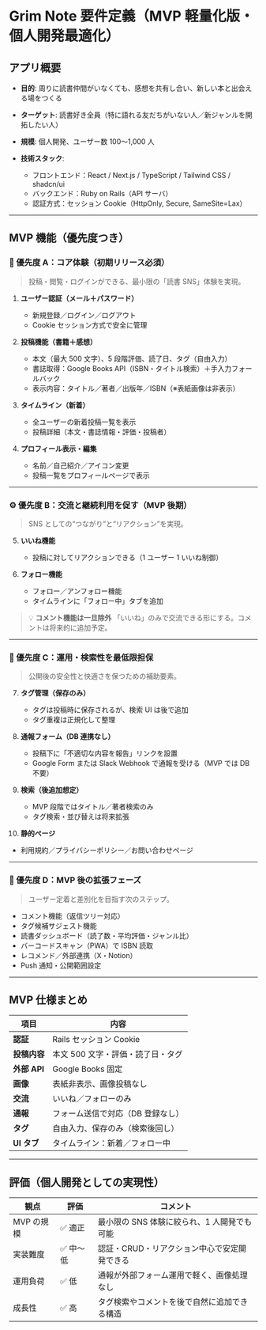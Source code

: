 # Grim Note 要件定義（MVP 軽量化版・個人開発最適化）

## アプリ概要

- **目的**: 周りに読書仲間がいなくても、感想を共有し合い、新しい本と出会える場をつくる
- **ターゲット**: 読書好き全員（特に語れる友だちがいない人／新ジャンルを開拓したい人）
- **規模**: 個人開発、ユーザー数 100〜1,000 人
- **技術スタック**:

  - フロントエンド：React / Next.js / TypeScript / Tailwind CSS / shadcn/ui
  - バックエンド：Ruby on Rails（API サーバ）
  - 認証方式：セッション Cookie（HttpOnly, Secure, SameSite=Lax）

---

## MVP 機能（優先度つき）

### 🎯 優先度 A：コア体験（初期リリース必須）

> 投稿・閲覧・ログインができる、最小限の「読書 SNS」体験を実現。

1. **ユーザー認証（メール＋パスワード）**

   - 新規登録／ログイン／ログアウト
   - Cookie セッション方式で安全に管理

2. **投稿機能（書籍＋感想）**

   - 本文（最大 500 文字）、5 段階評価、読了日、タグ（自由入力）
   - 書誌取得：Google Books API（ISBN・タイトル検索）＋手入力フォールバック
   - 表示内容：タイトル／著者／出版年／ISBN（※表紙画像は非表示）

3. **タイムライン（新着）**

   - 全ユーザーの新着投稿一覧を表示
   - 投稿詳細（本文・書誌情報・評価・投稿者）

4. **プロフィール表示・編集**

   - 名前／自己紹介／アイコン変更
   - 投稿一覧をプロフィールページで表示

---

### ⚙️ 優先度 B：交流と継続利用を促す（MVP 後期）

> SNS としての“つながり”と“リアクション”を実現。

5. **いいね機能**

   - 投稿に対してリアクションできる（1 ユーザー 1 いいね制御）

6. **フォロー機能**

   - フォロー／アンフォロー機能
   - タイムラインに「フォロー中」タブを追加

> 💡 **コメント機能は一旦除外**
> 「いいね」のみで交流できる形にする。コメントは将来的に追加予定。

---

### 🚧 優先度 C：運用・検索性を最低限担保

> 公開後の安全性と快適さを保つための補助要素。

7. **タグ管理（保存のみ）**

   - タグは投稿時に保存されるが、検索 UI は後で追加
   - タグ重複は正規化して整理

8. **通報フォーム（DB 連携なし）**

   - 投稿下に「不適切な内容を報告」リンクを設置
   - Google Form または Slack Webhook で通報を受ける（MVP では DB 不要）

9. **検索（後追加想定）**

   - MVP 段階ではタイトル／著者検索のみ
   - タグ検索・並び替えは将来拡張

10. **静的ページ**

- 利用規約／プライバシーポリシー／お問い合わせページ

---

### 🧩 優先度 D：MVP 後の拡張フェーズ

> ユーザー定着と差別化を目指す次のステップ。

- コメント機能（返信ツリー対応）
- タグ候補サジェスト機能
- 読書ダッシュボード（読了数・平均評価・ジャンル比）
- バーコードスキャン（PWA）で ISBN 読取
- レコメンド／外部連携（X・Notion）
- Push 通知・公開範囲設定

---

## MVP 仕様まとめ

| 項目         | 内容                              |
| ------------ | --------------------------------- |
| **認証**     | Rails セッション Cookie           |
| **投稿内容** | 本文 500 文字・評価・読了日・タグ |
| **外部 API** | Google Books 固定                 |
| **画像**     | 表紙非表示、画像投稿なし          |
| **交流**     | いいね／フォローのみ              |
| **通報**     | フォーム送信で対応（DB 登録なし） |
| **タグ**     | 自由入力、保存のみ（検索後回し）  |
| **UI タブ**  | タイムライン：新着／フォロー中    |

---

## 評価（個人開発としての実現性）

| 観点       | 評価      | コメント                                     |
| ---------- | --------- | -------------------------------------------- |
| MVP の規模 | ✅ 適正   | 最小限の SNS 体験に絞られ、1 人開発でも可能  |
| 実装難度   | ✅ 中〜低 | 認証・CRUD・リアクション中心で安定開発できる |
| 運用負荷   | ✅ 低     | 通報が外部フォーム運用で軽く、画像処理なし   |
| 成長性     | ✅ 高     | タグ検索やコメントを後で自然に追加できる構造 |
